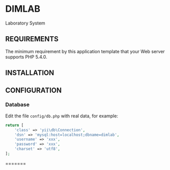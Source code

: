 
DIMLAB
================================

Laboratory System


REQUIREMENTS
------------

The minimum requirement by this application template that your Web server supports PHP 5.4.0.


INSTALLATION
------------

[logo]: http://www.dimpled.me/downloads/dimlab.png "dimlab"



CONFIGURATION
-------------

### Database

Edit the file `config/db.php` with real data, for example:

```php
return [
    'class' => 'yii\db\Connection',
    'dsn' => 'mysql:host=localhost;dbname=dimlab',
    'username' => 'xxx',
    'password' => 'xxx',
    'charset' => 'utf8',
];
```
=======
